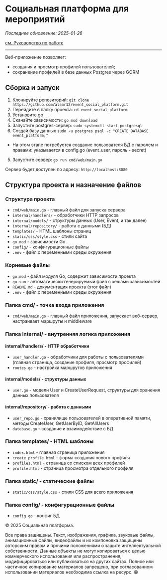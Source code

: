 # Социальная платформа для мероприятий
*Последнее обновление: 2025-01-26*

[см. Руководство по работе](BRANCHING.md)

---

Веб-приложение позволяет:
 - создания и просмотр профилей пользователей;
 - сохранение профилей в базе данных Postgres через GORM

## Сборка и запуск

1. Клонируйте репозиторий: `git clone https://github.com/alsmr12/event_social_platform.git`  
2. Перейдите в папку проекта: `cd event_social_platform`
3. Установите go
4. Скачайте зависимости: `go mod download`
5. Запустите postgres-сервер: `sudo systemctl start postgresql`
6. Создай базу данных `sudo -u postgres psql -c "CREATE DATABASE event_platform;"`
* На этом этапе потребуется создание пользователя БД с паролем и правами: указывается в config.go
(event_user, пароль - secret)
5. Запустите сервер: `go run cmd/web/main.go`

Сервер будет доступен по адресу: `http://localhost:8080`

## Структура проекта и назначение файлов

### Структура проекта

- `cmd/web/main.go` - главный файл для запуска сервера
- `internal/handlers/` - обработчики HTTP запросов
- `internal/models/` - структуры данных (User, Event, и так далее)
- `internal/repository/` - работа с данными (БД)
- `templates/` - HTML шаблоны страниц
- `static/css/style.css` - стили сайта
- `go.mod` - зависимости Go
- `config/` - конфигурационные файлы
- `.env` - файл с переменными среды окружения

### Корневые файлы
- `go.mod` - файл модуля Go, содержит зависимости проекта
- `go.sum` - автоматически генерируемый файл с хешами зависимостей
- `README.md` - документация проекта (этот файл)
- `.env` - файл с переменными среды окружения

### Папка cmd/ - точка входа приложения
- `cmd/web/main.go` - главный файл приложения, запускает веб-сервер, настраивает маршруты и middleware

### Папка internal/ - внутренняя логика приложения

#### internal/handlers/ - HTTP обработчики
- `user_handler.go` - обработчики для работы с пользователями (главная страница, создание профиля, просмотр профилей)
- `routes.go` - настройка маршрутов приложения

#### internal/models/ - структуры данных
- `user.go` - модели User и CreateUserRequest, структуры для хранения данных пользователя

#### internal/repository/ - работа с данными
- `user_repo.go` - хранилище пользователей в оперативной памяти, методы CreateUser, GetUserByID, GetAllUsers
- `datebase.go` - создание и взаимодействие с БД 
### Папка templates/ - HTML шаблоны
- `index.html` - главная страница приложения
- `create_profile.html` - форма создания нового профиля
- `profiles.html` - страница со списком всех профилей
- `profile.html` - страница просмотра отдельного профиля

### Папка static/ - статические файлы
- `static/css/style.css` - стили CSS для всего приложения

### Папка config/ - конфигурационные файлы
- `config.go` - конфиг БД

© 2025 Социальная платформа.

Все права защищены.
Текст, изображения, графика, звуковые файлы, анимационные файлы, видеофайлы и их компоновка защищены авторским правом и прочими положениями о защите интеллектуальной собственности.
Данные объекты не могут копироваться с целью коммерческого использования или распространения, модифицироваться или публиковаться на других сайтах.
Полное или частичное копирование материалов запрещено, при согласованном использовании материалов необходима ссылка на ресурс.
😁